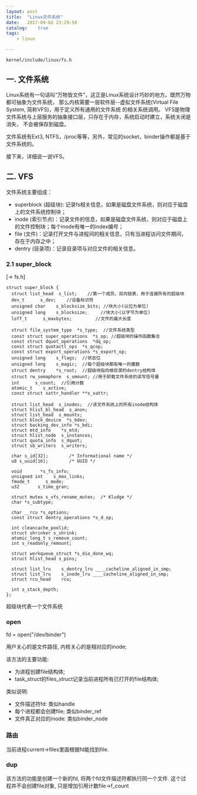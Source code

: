 ```yaml
---
layout: post
title:  "Linux文件系统"
date:   2017-09-02 23:29:50
catalog:    true
tags:
    - linux

---
```


    kernel/include/linux/fs.h


## 一. 文件系统

Linux系统有一句话叫“万物皆文件”，这正是Linux系统设计巧妙的地方。既然万物都可抽象为文件系统，
那么内核需要一层软件层--虚拟文件系统(Virtual File System, 简称VFS)，用于定义所有通用的文件系统
的相关系统调用。 VFS是物理文件系统与上层服务的抽象接口层，只存在于内存，系统启动时建立，系统关闭是消失，
不会被保存到磁盘。

文件系统有Ext3, NTFS，/proc等等，另外，常见的socket，binder操作都是基于文件系统的。

接下来，详细说一说VFS。

## 二. VFS

文件系统主要组成：

- superblock (超级块): 记录fs相关信息，如果是磁盘文件系统，则对应于磁盘上的文件系统控制块；
- inode (索引节点)：记录文件的信息，如果是磁盘文件系统，则对应于磁盘上的文件控制块；每个inode有唯一的index编号；
- file (文件)：记录打开文件与进程间的相关信息，只有当进程访问文件期间，存在于内存之中；
- dentry (目录项)：记录目录项与对应文件的相关信息。


### 2.1 super_block
[-> fs.h]

    struct super_block {
      struct list_head  s_list;    //第一个成员，双向链表，用于连接所有的超级块
      dev_t      s_dev;    //设备标识符
      unsigned char    s_blocksize_bits; //块大小(以位为单位)
      unsigned long    s_blocksize;     //块大小(以字节为单位)
      loff_t      s_maxbytes;         //文件的最大长度
      
      struct file_system_type  *s_type;  //文件系统类型
      const struct super_operations  *s_op; //超级块的操作函数集合
      const struct dquot_operations  *dq_op;
      const struct quotactl_ops  *s_qcop;
      const struct export_operations *s_export_op;
      unsigned long    s_flags;  //状态位
      unsigned long    s_magic;  //每个超级块都有唯一的魔数
      struct dentry    *s_root;  //超级块指向根目录的dentry结构体
      struct rw_semaphore  s_umount; //用于卸载文件系统的读写信号量
      int      s_count;  //引用计数
      atomic_t    s_active;
      const struct xattr_handler **s_xattr;

      struct list_head  s_inodes;  //该文件系统上的所有inode结构体
      struct hlist_bl_head  s_anon;
      struct list_head  s_mounts;
      struct block_device  *s_bdev;
      struct backing_dev_info *s_bdi;
      struct mtd_info    *s_mtd;
      struct hlist_node  s_instances;
      struct quota_info  s_dquot;
      struct sb_writers  s_writers;

      char s_id[32];        /* Informational name */
      u8 s_uuid[16];        /* UUID */

      void       *s_fs_info;
      unsigned int    s_max_links;
      fmode_t      s_mode;
      u32       s_time_gran;

      struct mutex s_vfs_rename_mutex;  /* Kludge */
      char *s_subtype;

      char __rcu *s_options;
      const struct dentry_operations *s_d_op;

      int cleancache_poolid;
      struct shrinker s_shrink;
      atomic_long_t s_remove_count;
      int s_readonly_remount;

      struct workqueue_struct *s_dio_done_wq;
      struct hlist_head s_pins;

      struct list_lru    s_dentry_lru ____cacheline_aligned_in_smp;
      struct list_lru    s_inode_lru ____cacheline_aligned_in_smp;
      struct rcu_head    rcu;

      int s_stack_depth;
    };

超级块代表一个文件系统


### open

fd = open("/dev/binder")

用户关心的是文件路径, 内核关心的是相对应的inode;

该方法的主要功能:

- 为进程创建file结构体;
- task_struct的files_struct记录当前进程所有已打开的file结构体;

类似说明:

- 文件描述符fd: 类似handle
- 每个进程都会创建file; 类似binder_ref
- 文件真正对应的inode: 类似binder_node

### 路由

当前进程current->files里面根据fd能找到file.


### dup

该方法的功能是创建一个新的fd, 将两个fd文件描述符都执行同一个文件. 这个过程并不会创建file对象, 只是增加引用计数file->f_count
